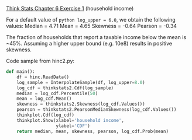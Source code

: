 [Think Stats Chapter 6 Exercise 1](http://greenteapress.com/thinkstats2/html/thinkstats2007.html#toc60) (household income)

For a default value of ```python log_upper = 6.0```, we obtain the following values:
Median = 4.71
Mean = 4.65
Skewness = -0.64
Pearson = -0.34

The fraction of households that report a taxable income below the mean is ~45%.  Assuming a higher upper bound (e.g. 10e8) results in positive skewness.

Code sample from hinc2.py:

```python
def main():
    df = hinc.ReadData()
    log_sample = InterpolateSample(df, log_upper=8.0)
    log_cdf = thinkstats2.Cdf(log_sample)
    median = log_cdf.Percentile(50)
    mean = log_cdf.Mean()
    skewness = thinkstats2.Skewness(log_cdf.Values())
    pearson = thinkstats2.PearsonMedianSkewness(log_cdf.Values())
    thinkplot.Cdf(log_cdf)
    thinkplot.Show(xlabel='household income',
                   ylabel='CDF')
    return median, mean, skewness, pearson, log_cdf.Prob(mean)
```
